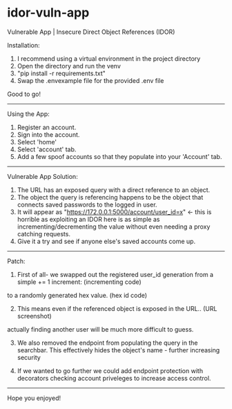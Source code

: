 # idor-vuln-app
Vulnerable App | Insecure Direct Object References (IDOR)

Installation:

1. I recommend using a virtual environment in the project directory
2. Open the directory and run the venv
3. "pip install -r requirements.txt"
4. Swap the .envexample file for the provided .env file

Good to go!

____________________________________________________________________


Using the App:

1. Register an account.
2. Sign into the account.
3. Select 'home'
4. Select 'account' tab.
5. Add a few spoof accounts so that they populate into your 'Account' tab.

____________________________________________________________________


Vulnerable App Solution:

1. The URL has an exposed query with a direct reference to an object.
2. The object the query is referencing happens to be the object that connects saved passwords to 
       the logged in user.
3. It will appear as "https://172.0.0.1:5000/account/user_id=x" <- this is horrible as exploiting an IDOR here
       is as simple as incrementing/decrementing the value without even needing a proxy catching requests.
4. Give it a try and see if anyone else's saved accounts come up.

____________________________________________________________________


Patch:

1. First of all- we swapped out the registered user_id generation from a simple += 1 increment:
(incrementing code)

to a randomly generated hex value.
(hex id code)

2. This means even if the referenced object is exposed in the URL.. 
(URL screenshot)

actually finding another user will be much more difficult to guess.

3. We also removed the endpoint from populating the query in the searchbar. 
       This effectively hides the object's name - further increasing security
       
4. If we wanted to go further we could add endpoint protection with decorators checking account priveleges to increase access control.

____________________________________________________________________


Hope you enjoyed!
